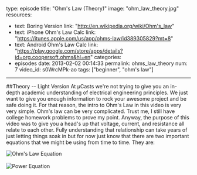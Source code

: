 type: episode
title: "Ohm's Law (Theory)"
image: "ohm_law_theory.jpg"
resources:
  - text: Boring Version
    link: "http://en.wikipedia.org/wiki/Ohm's_law"
  - text: iPhone Ohm's Law Calc
    link: "https://itunes.apple.com/us/app/ohms-law/id389305829?mt=8"
  - text: Android Ohm's Law Calc
    link: "https://play.google.com/store/apps/details?id=org.coopersoft.ohms&hl=en"
categories:
  - episodes
date: 2013-02-02 00:14:33
permalink: ohms_law_theory
num: 7
video_id: s0WrcMPk-ao
tags: ["beginner", "ohm's law"]
---

##Theory -- Light Version
At &micro;Casts we're not trying to give you an in-depth academic understanding of electrical engineering principles.  We just want to give you enough information to rock your awesome project and be safe doing it.  For that reason, the intro to Ohm's Law in this video is very very simple.  Ohm's law can be very complicated.  Trust me, I still have college homework problems to prove my point.  Anyway, the purpose of this video was to give you a head's up that voltage, current, and resistance all relate to each other.  Fully understanding that relationship can take years of just letting things soak in but for now just know that there are two important equations that we might be using from time to time.  They are:

<img src="vir.jpg" alt="Ohm's Law Equation" />
<br/>
<br/>
<img src="piv.jpg" alt="Power Equation" />